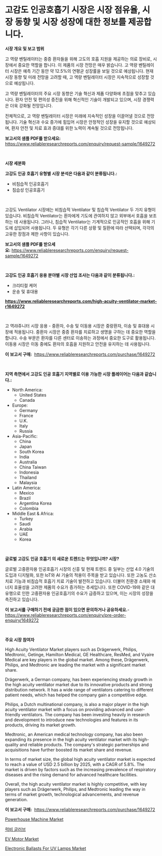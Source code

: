 <p><h1>고감도 인공호흡기 시장은 시장 점유율, 시장 동향 및 시장 성장에 대한 정보를 제공합니다.</h1></p><p><strong>시장 개요 및 보고 범위</strong></p>
<p><p>고 역량 벤틸레이터는 중증 환자들을 위해 고도의 호흡 지원을 제공하는 의료 장비로, 시장에서 중요한 역할을 합니다. 이 제품의 시장 전망은 매우 밝습니다. 고 역량 벤틸레이터 시장은 예측 기간 동안 약 12.5%의 연평균 성장률을 보일 것으로 예상됩니다. 현재 시장 동향 및 미래 전망을 고려할 때, 고 역량 벤틸레이터 시장은 지속적으로 성장할 것으로 예상됩니다.</p><p>고 역량 벤틸레이터의 주요 시장 동향은 기술 혁신과 제품 다양화에 초점을 맞추고 있습니다. 환자 안전 및 편의성 증진을 위해 혁신적인 기술이 개발되고 있으며, 시장 경쟁력은 더욱 강화될 전망입니다.</p><p>전체적으로, 고 역량 벤틸레이터 시장은 미래에 지속적인 성장을 이끌어낼 것으로 전망됩니다. 기술 혁신과 수요 증가에 힘입어 시장은 안정적인 성장을 유지할 것으로 예상되며, 환자 안전 및 치료 효과 증대를 위한 노력이 계속될 것으로 전망됩니다.</p></p>
<p><strong>보고서의 샘플 PDF를 받으세요:</strong> <a href="https://www.reliableresearchreports.com/enquiry/request-sample/1649272">https://www.reliableresearchreports.com/enquiry/request-sample/1649272</a></p>
<p>&nbsp;</p>
<p><strong>시장 세분화</strong></p>
<p><strong>고강도 인공 호흡기 유형별 시장 분석은 다음과 같이 분류됩니다.:</strong></p>
<p><ul><li>비침습적 인공호흡기</li><li>침습성 인공호흡기</li></ul></p>
<p>&nbsp;</p>
<p><p>고강도 Ventilator 시장에는 비침습적 Ventilator 및 침습적 Ventilator 두 가지 유형이 있습니다. 비침습적 Ventilator는 환자에게 기도에 관여하지 않고 외부에서 호흡을 보조하는 데 사용됩니다. 그러나, 침습적 Ventilator는 기계적으로 인공적인 호흡을 위해 기도에 삽입되어 사용됩니다. 두 유형은 각기 다른 상황 및 질환에 따라 선택되며, 각각의 고유한 장점과 제한 사항이 있습니다.</p></p>
<p><strong>보고서의 샘플 PDF를 받으세요:</strong>&nbsp;<a href="https://www.reliableresearchreports.com/enquiry/request-sample/1649272">https://www.reliableresearchreports.com/enquiry/request-sample/1649272</a></p>
<p>&nbsp;</p>
<p><strong> 고강도 인공 호흡기 응용 분야별 시장 산업 조사는 다음과 같이 분류됩니다.:</strong></p>
<p><ul><li>크리티컬 케어</li><li>운송 및 휴대용</li></ul></p>
<p><strong><a href="https://www.reliableresearchreports.com/high-acuity-ventilator-market-r1649272">https://www.reliableresearchreports.com/high-acuity-ventilator-market-r1649272</a></strong></p>
<p>&nbsp;</p>
<p><p>고 역랴쥬니터 시장 응용 - 중환자, 수송 및 이동용 시장은 중랑환자, 이송 및 휴대용 시장에 적용됩니다. 중환자 시장은 중증 환자를 치료하고 생명을 구하는 데 중요한 역할을 합니다. 수송 부문은 환자를 다른 센터로 이송하는 과정에서 중요한 도구로 활용됩니다. 이동용 시장은 이동 중에도 환자의 호흡을 지원하고 안전을 유지하는 데 사용됩니다.</p></p>
<p><strong>이 보고서 구매:</strong>&nbsp; <a href="https://www.reliableresearchreports.com/purchase/1649272">https://www.reliableresearchreports.com/purchase/1649272</a></p>
<p>&nbsp;</p>
<p><strong>지역 측면에서 고강도 인공 호흡기 지역별로 이용 가능한 시장 플레이어는 다음과 같습니다.:</strong></p>
<p><ul>
    <li>
        North America:
        <ul>
            <li>United States</li>
            <li>Canada</li>
        </ul>
    </li>
    <li>
        Europe:
        <ul>
            <li>Germany</li>
            <li>France</li>
            <li>U.K.</li>
            <li>Italy</li>
            <li>Russia</li>
        </ul>
    </li>
    <li>
        Asia-Pacific:
        <ul>
            <li>China</li>
            <li>Japan</li>
            <li>South Korea</li>
            <li>India</li>
            <li>Australia</li>
            <li>China Taiwan</li>
            <li>Indonesia</li>
            <li>Thailand</li>
            <li>Malaysia</li>
        </ul>
    </li>
    <li>
        Latin America:
        <ul>
            <li>Mexico</li>
            <li>Brazil</li>
            <li>Argentina Korea</li>
            <li>Colombia</li>
        </ul>
    </li>
    <li>
        Middle East & Africa:
        <ul>
            <li>Turkey</li>
            <li>Saudi</li>
            <li>Arabia</li>
            <li>UAE</li>
            <li>Korea</li>
        </ul>
    </li>
    </ul></p>
<p>&nbsp;</p>
<p><strong>글로벌 고강도 인공 호흡기 의 새로운 트렌드는 무엇입니까? 시장?</strong></p>
<p><p>글로벌 고중환자용 인공호흡기 시장의 신흥 및 현재 트렌드 중 일부는 산업 4.0 기술의 도입과 디지털화, 또한 IoT와 AI 기술의 적용이 주목을 받고 있습니다. 또한 고농도 산소 치료 기능과 비침습적 호흡기 치료 기술이 발전하고 있습니다. 더불어 친환경 소재와 에너지 효율성을 고려한 제품의 수요가 증가하는 추세입니다. 또한 COVID-19와 같은 대유행으로 인한 고중환자용 인공호흡기의 수요가 급증하고 있으며, 이는 시장의 성장을 촉진하고 있습니다.</p></p>
<p><strong>이 보고서를 구매하기 전에 궁금한 점이 있으면 문의하거나 공유하세요.</strong>- <a href="https://www.reliableresearchreports.com/enquiry/pre-order-enquiry/1649272">https://www.reliableresearchreports.com/enquiry/pre-order-enquiry/1649272</a></p>
<p>&nbsp;</p>
<p><strong>주요 시장 참여자</strong></p>
<p><p>High Acuity Ventilator Market players such as Drägerwerk, Philips, Medtronic, Getinge, Hamilton Medical, GE Healthcare, ResMed, and Vyaire Medical are key players in the global market. Among these, Drägerwerk, Philips, and Medtronic are leading the market with a significant market share.</p><p>Drägerwerk, a German company, has been experiencing steady growth in the high acuity ventilator market due to its innovative products and strong distribution network. It has a wide range of ventilators catering to different patient needs, which has helped the company gain a competitive edge.</p><p>Philips, a Dutch multinational company, is also a major player in the high acuity ventilator market with a focus on providing advanced and user-friendly ventilators. The company has been investing heavily in research and development to introduce new technologies and features in its products, driving its market growth.</p><p>Medtronic, an American medical technology company, has also been expanding its presence in the high acuity ventilator market with its high-quality and reliable products. The company's strategic partnerships and acquisitions have further boosted its market share and revenue.</p><p>In terms of market size, the global high acuity ventilator market is expected to reach a value of USD 2.5 billion by 2025, with a CAGR of 5.8%. The market is driven by factors such as the increasing prevalence of respiratory diseases and the rising demand for advanced healthcare facilities.</p><p>Overall, the high acuity ventilator market is highly competitive, with key players such as Drägerwerk, Philips, and Medtronic leading the way in terms of market growth, technological advancements, and revenue generation.</p></p>
<p><strong>이 보고서 구매:</strong>&nbsp;&nbsp;<a href="https://www.reliableresearchreports.com/purchase/1649272">https://www.reliableresearchreports.com/purchase/1649272</a></p>
<p><p><a href="https://github.com/WillieWoodard/Market-Research-Report-List-4/blob/main/powerhouse-machine-market.md">Powerhouse Machine Market</a></p><p><a href="https://medium.com/@gummibear5656757/%EB%9F%AD%EB%B9%84-%EC%9E%A5%EA%B0%91-%EC%8B%9C%EC%9E%A5-%EC%A1%B0%EC%82%AC-%EB%B3%B4%EA%B3%A0%EC%84%9C-%EA%B7%B8-%EC%97%AD%EC%82%AC-%EB%B0%8F-2031%EB%85%84%EA%B9%8C%EC%A7%80%EC%9D%98-%EC%98%88%EC%B8%A1-833e95b5f2ed">럭비 글러브</a></p><p><a href="https://view.publitas.com/reportprime-1/ev-motor-market-size-cagr-trends-2024-2030/">EV Motor Market</a></p><p><a href="https://simplistic-meeting-7ee.notion.site/Electronic-Ballasts-For-UV-Lamps-Market-Insight-Market-Trends-Growth-Forecasted-from-2024-TO-2031-a203e0d5c4644fbd8b88da747d487357">Electronic Ballasts For UV Lamps Market</a></p></p>